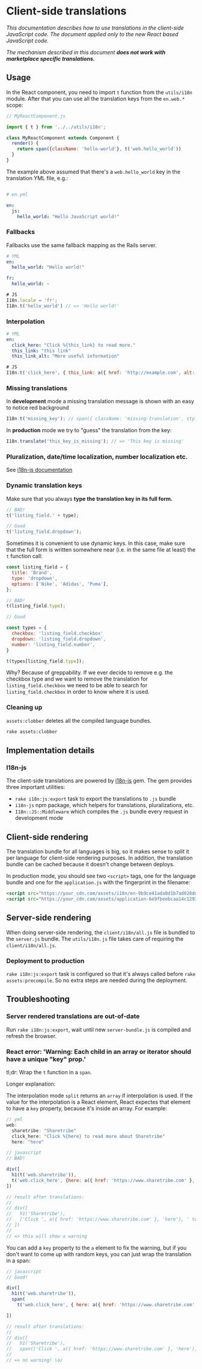 # Client-side translations

_This documentation describes how to use translations in the client-side JavaScript code. The document applied only to the new React based JavaScript code._

_The mechanism described in this document **does not work with marketplace specific translations.**_

## Usage

In the React component, you need to import `t` function from the `utils/i18n` module. After that you can use all the translation keys from the `en.web.*` scope:

```js
// MyReactComponent.js

import { t } from '../../utils/i18n';

class MyReactComponent extends Component {
  render() {
    return span({className: 'hello-world'}, t('web.hello_world'))
  }
}
```

The example above assumed that there's a `web.hello_world` key in the translation YML file, e.g.:

```yml

# en.yml

en:
  js:
    hello_world: "Hello JavaScript world!"
```

### Fallbacks

Fallbacks use the same fallback mapping as the Rails server.

```yml
# YML
en:
  hello_world: "Hello world!"

fr:
  hello_world: ~
```

```javascript
# JS
I18n.locale = 'fr';
I18n.t('hello_world') // => 'Hello world!'
```

### Interpolation

```yml
# YML
en:
  click_here: "Click %{this_link} to read more."
  this_link: "this link"
  this_link_alt: "More useful information"
```

```javascript
# JS
I18n.t('click_here', { this_link: a({ href: 'http://example.com', alt: t('this_link_alt') }, t('this_link')) })
```

### Missing translations

In **development** mode a missing translation message is shown with an easy to notice red background

```javascript
I18n.t('missing_key'); // span({ className: 'missing-translation', style: { backgroundColor: 'red !important' } }, "[missing 'missing_key' translation]";
```

In **production** mode we try to "guess" the translation from the key:

```javascript
I18n.translate('this_key_is_missing'); // => 'This key is missing'
```

### Pluralization, date/time localization, number localization etc.

See [i18n-js documentation](https://github.com/fnando/i18n-js)

### Dynamic translation keys

Make sure that you always **type the translation key in its full form.**

```javascript
// BAD!
t('listing_field.' + type);

// Good
t('listing_field.dropdown');
```

Sometimes it is convenient to use dynamic keys. In this case, make sure that the full form is written somewhere near (i.e. in the same file at least) the `t` function call:

```javascript
const listing_field = {
  title: 'Brand',
  type: 'dropdown',
  options: ['Nike', 'Adidas', 'Puma'],
};

// BAD!
t(listing_field.type);

// Good

const types = {
  checkbox: 'listing_field.checkbox'
  dropdown: 'listing_field.dropdown',
  number: 'listing_field.number',
}

t(types[listing_field.type]);
```

Why? Because of greppability. If we ever decide to remove e.g. the checkbox type and we want to remove the translation for `listing_field.checkbox` we need to be able to search for `listing_field.checkbox` in order to know where it is used.

### Cleaning up

`assets:clobber` deletes all the compiled language bundles.

```bash
rake assets:clobber
```

## Implementation details

### I18n-js

The client-side translations are powered by [i18n-js](https://github.com/fnando/i18n-js/) gem. The gem provides three important utilities:

* `rake i18n:js:export` task to export the translations to `.js` bundle
* `i18n-js` npm package, which helpers for translations, pluralizations, etc.
* `I18n::JS::Middleware` which compiles the `.js` bundle every request in development mode

## Client-side rendering

The translation bundle for all languages is big, so it makes sense to split it per language for client-side rendering purposes. In addition, the translation bundle can be cached because it doesn't change between deploys.

In production mode, you should see two `<script>` tags, one for the language bundle and one for the `application.js` with the fingerprint in the filename:

```html
<script src="https://your_cdn.com/assets/i18n/en-9b9ce41ada0d1b7ad028dda2c64c23d8.js"></script>
<script src="https://your_cdn.com/assets/application-6e9fbeebcaa14c12939b47fab1e53769.js"></script>
```

## Server-side rendering

When doing server-side rendering, the `client/i18n/all.js` file is bundled to the `server.js` bundle. The `utils/i18n.js` file takes care of requiring the `client/i18n/all.js`.

### Deployment to production

`rake i18n:js:export` task is configured so that it's always called before `rake assets:precompile`. So no extra steps are needed during the deployment.

## Troubleshooting

### Server rendered translations are out-of-date

Run `rake i18n:js:export`, wait until new `server-bundle.js` is compiled and refresh the browser.

### React error: 'Warning: Each child in an array or iterator should have a unique "key" prop.'

tl;dr: Wrap the `t` function in a `span`.

Longer explanation:

The interpolation mode `split` returns an `array` if interpolation is used. If the value for the interpolation is a React element, React expectes that element to have a `key` property, because it's inside an array. For example:

```javascript
// yml
web:
  sharetribe: "Sharetribe"
  click_here: "Click %{here} to read more about Sharetribe"
  here: "here"

// javascript
// BAD!

div([
  h1(t('web.sharetribe')),
  t('web.click_here', {here: a({ href: 'https://www.sharetribe.com' }, t('web.here'))}),
])

// result after translations:
//
// div([
//   h1('Sharetribe'),
//   ['Click ', a({ href: 'https://www.sharetribe.com' }, 'here'), ' to read more about Sharetribe']
// ])
//
// => this will show a warning
```

You can add a `key` property to the `a` element to fix the warning, but if you don't want to come up with random keys, you can just wrap the translation in a span:

```javascript
// javascript
// Good!

div([
  h1(t('web.sharetribe')),
  span(
    t('web.click_here', { here: a({ href: 'https://www.sharetribe.com' }, t('web.here'))}),

])

// result after translations:
//
// div([
//   h1('Sharetribe'),
//   span(['Click ', a({ href: 'https://www.sharetribe.com' }, 'here'), ' to read more about Sharetribe'])])
//
// => no warning! \o/
```
